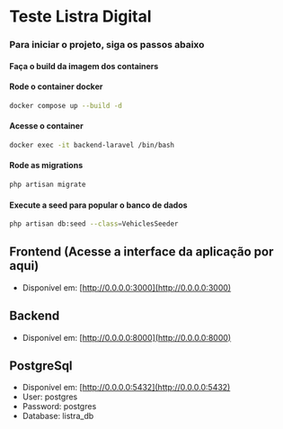 # Teste Listra Digital

### Para iniciar o projeto, siga os passos abaixo

#### Faça o build da imagem dos containers

#### Rode o container docker

```bash
docker compose up --build -d
```

#### Acesse o container

```bash
docker exec -it backend-laravel /bin/bash
```

#### Rode as migrations

```bash
php artisan migrate
```

#### Execute a seed para popular o banco de dados

```bash
php artisan db:seed --class=VehiclesSeeder
```

## Frontend (Acesse a interface da aplicação por aqui)

- Disponível em: [http://0.0.0.0:3000](http://0.0.0.0:3000)

## Backend

- Disponível em: [http://0.0.0.0:8000](http://0.0.0.0:8000)

## PostgreSql

- Disponível em: [http://0.0.0.0:5432](http://0.0.0.0:5432)
- User: postgres
- Password: postgres
- Database: listra_db
